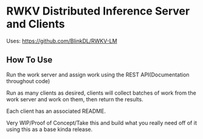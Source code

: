 # RWKV Distributed Inference Server and Clients
Uses: https://github.com/BlinkDL/RWKV-LM

## How To Use

Run the work server and assign work using the REST API(Documentation throughout code)

Run as many clients as desired, clients will collect batches of work from the work server and work on them, then return the results.

Each client has an associated README.

Very WIP/Proof of Concept/Take this and build what you really need off of it using this as a base kinda release.
